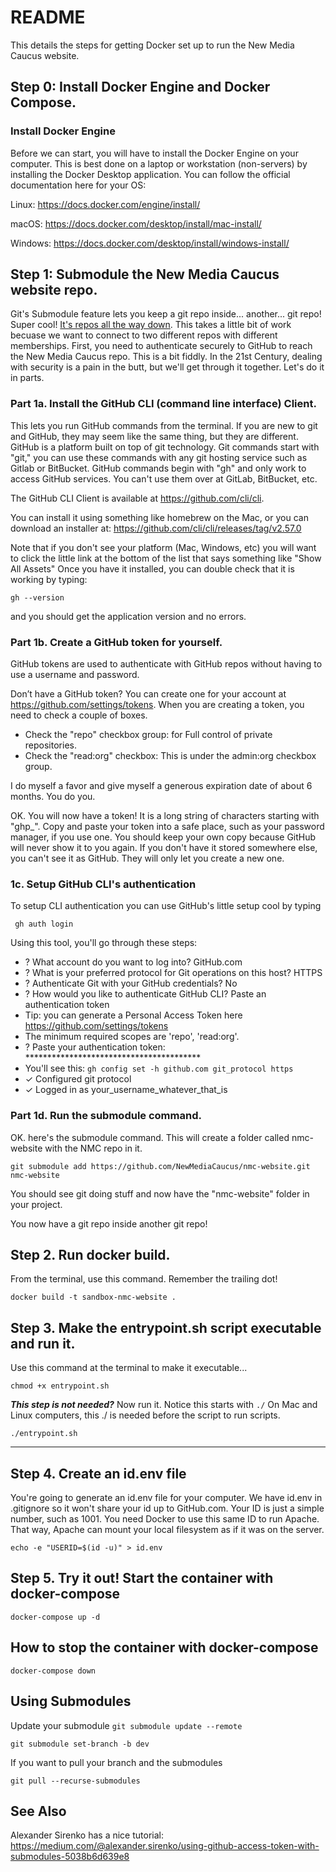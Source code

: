 # README

This details the steps for getting Docker set up to run the New Media Caucus website.

## Step 0: Install Docker Engine and Docker Compose.
### Install Docker Engine
Before we can start, you will have to install the Docker Engine on your computer. This is best done on a laptop or workstation (non-servers) by installing the Docker Desktop application. 
You can follow the official documentation here for your OS:

Linux: https://docs.docker.com/engine/install/

macOS: https://docs.docker.com/desktop/install/mac-install/

Windows: https://docs.docker.com/desktop/install/windows-install/

## Step 1: Submodule the New Media Caucus website repo.
Git's Submodule feature lets you keep a git repo inside... another... git repo! Super cool! [It's repos all the way down]([url](https://en.wikipedia.org/wiki/Turtles_all_the_way_down)).
This takes a little bit of work becuase we want to connect to two different repos with different memberships. First, you need to authenticate securely to GitHub to reach the New Media Caucus repo. This is a bit fiddly. In the 21st Century, dealing with security is a pain in the butt, but we'll get through it together. Let's do it in parts.

### Part 1a. Install the GitHub CLI (command line interface) Client.
This lets you run GitHub commands from the terminal. If you are new to git and GitHub, they may seem like the same thing, but they are different. GitHub is a platform built on top of git technology. Git commands start with "git," you can use these commands with any git hosting service such as Gitlab or BitBucket. GitHub commands begin with "gh" and only work to access GitHub services. You can't use them over at GitLab, BitBucket, etc.

The GitHub CLI Client is available at https://github.com/cli/cli.

You can install it using something like homebrew on the Mac, or you can download an installer at: 
[https://github.com/cli/cli/releases/tag/v2.57.0
](https://github.com/cli/cli/releases)

Note that if you don't see your platform (Mac, Windows, etc) you will want to click the little link at the bottom of the list that says something like "Show All Assets"
Once you have it installed, you can double check that it is working by typing:

```gh --version``` 

and you should get the application version and no errors.

### Part 1b. Create a GitHub token for yourself.
GitHub tokens are used to authenticate with GitHub repos without having to use a username and password. 

Don’t have a GitHub token? You can create one for your account at https://github.com/settings/tokens. When you are creating a token, you need to check a couple of boxes.
- Check the "repo" checkbox group:  for Full control of private repositories.
- Check the "read:org" checkbox: This is under the admin:org checkbox group.

I do myself a favor and give myself a generous expiration date of about 6 months. You do you.

OK. You will now have a token! It is a long string of characters starting with "ghp_".
Copy and paste your token into a safe place, such as your password manager, if you use one.
You should keep your own copy because GitHub will never show it to you again. If you don't have it stored somewhere else, you can't see it as GitHub. They will only let you create a new one.

### 1c. Setup GitHub CLI's authentication
To setup CLI authentication you can use GitHub's little setup cool by typing

``` gh auth login```

Using this tool, you'll go through these steps:
- ? What account do you want to log into? GitHub.com
- ? What is your preferred protocol for Git operations on this host? HTTPS
- ? Authenticate Git with your GitHub credentials? No
- ? How would you like to authenticate GitHub CLI? Paste an authentication token
- Tip: you can generate a Personal Access Token here https://github.com/settings/tokens
- The minimum required scopes are 'repo', 'read:org'.
- ? Paste your authentication token: ****************************************
- You'll see this: ```gh config set -h github.com git_protocol https```
- ✓ Configured git protocol
- ✓ Logged in as your_username_whatever_that_is


### Part 1d. Run the submodule command.
OK. here's the submodule command. This will create a folder called nmc-website with the NMC repo in it.

```git submodule add https://github.com/NewMediaCaucus/nmc-website.git nmc-website```

You should see git doing stuff and now have the "nmc-website" folder in your project.

You now have a git repo inside another git repo! 

## Step 2. Run docker build.
From the terminal, use this command. Remember the trailing dot!

```docker build -t sandbox-nmc-website .```

## Step 3. Make the entrypoint.sh script executable and run it.
Use this command at the terminal to make it executable...

```chmod +x entrypoint.sh```

*****This step is not needed?*****
Now run it.
Notice this starts with ```./``` On Mac and Linux computers, this ./ is needed before the script to run scripts.

```./entrypoint.sh```
*****

## Step 4. Create an id.env file
You're going to generate an id.env file for your computer. We have id.env in .gitignore so it won't share your id up to GitHub.com.
Your ID is just a simple number, such as 1001. You need Docker to use this same ID to run Apache. That way, Apache can mount your local filesystem as if it was on the server.
 
```echo -e "USERID=$(id -u)" > id.env```

## Step 5. Try it out! Start the container with docker-compose
```docker-compose up -d```

## How to stop the container with docker-compose
```docker-compose down```


## Using Submodules

Update your submodule
```git submodule update --remote```

```git submodule set-branch -b dev```

If you want to pull your branch and the submodules

```git pull --recurse-submodules```

## See Also
Alexander Sirenko has a nice tutorial: https://medium.com/@alexander.sirenko/using-github-access-token-with-submodules-5038b6d639e8

